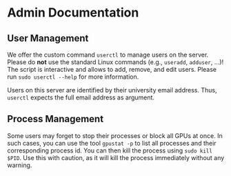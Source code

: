 # Admin Documentation

## User Management

We offer the custom command `userctl` to manage users on the server.
Please do **not** use the standard Linux commands (e.g., `useradd`, `adduser`, ...)!
The script is interactive and allows to add, remove, and edit users.
Please run `sudo userctl --help` for more information.

Users on this server are identified by their university email address.
Thus, `userctl` expects the full email address as argument.

## Process Management

Some users may forget to stop their processes or block all GPUs at once.
In such cases, you can use the tool `gpustat -p` to list all processes and their corresponding process id.
You can then kill the process using `sudo kill $PID`.
Use this with caution, as it will kill the process immediately without any warning.
